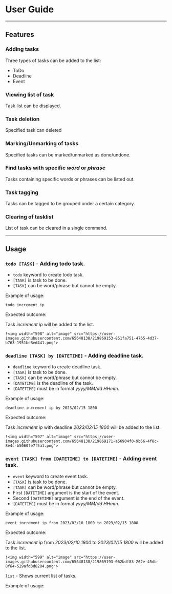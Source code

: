 # User Guide
---
## Features 

### Adding tasks

Three types of tasks can be added to the list:
- ToDo
- Deadline
- Event

### Viewing list of task

Task list can be displayed.

### Task deletion

Specified task can deleted

### Marking/Unmarking of tasks

Specified tasks can be marked/unmarked as done/undone.

### Find tasks with specific _word_ or _phrase_

Tasks containing specific words or phrases can be listed out.

### Task tagging

Tasks can be tagged to be grouped under a certain category.

### Clearing of tasklist

List of task can be cleared in a single command.

---

## Usage

### `todo [TASK]` - Adding todo task.

- `todo` keyword to create todo task.
- `[TASK]` is task to be done.
- `[TASK]` can be word/phrase but cannot be empty.

Example of usage: 

`todo increment ip`

Expected outcome:

Task *increment ip* will be added to the list.

```
!<img width="598" alt="image" src="https://user-images.githubusercontent.com/65648138/219869153-851fa751-4765-4d37-b763-1951be8ed441.png">
```

### `deadline [TASK] by [DATETIME]` - Adding deadline task.

- `deadline` keyword to create deadline task.
- `[TASK]` is task to be done.
- `[TASK]` can be word/phrase but cannot be empty.
- `[DATETIME]` is the deadline of the task.
- `[DATETIME]` must be in format *_yyyy/MM/dd HHmm_*.

Example of usage: 

`deadline increment ip by 2023/02/15 1800`

Expected outcome:

Task *increment ip* with deadline *2023/02/15 1800* will be added to the list.

```
!<img width="597" alt="image" src="https://user-images.githubusercontent.com/65648138/219869171-a56904f0-9b56-4f8c-8e4c-b5060fe7f5a1.png">
```

### `event [TASK] from [DATETIME] to [DATETIME]` - Adding event task.

- `event` keyword to create event task.
- `[TASK]` is task to be done.
- `[TASK]` can be word/phrase but cannot be empty.
- First `[DATETIME]` argument is the start of the event.
- Second `[DATETIME]` argument is the end of the event. 
- `[DATETIME]` must be in format *_yyyy/MM/dd HHmm_*.

Example of usage: 

`event increment ip from 2023/02/10 1800 to 2023/02/15 1800`

Expected outcome:

Task *increment ip* from *2023/02/10 1800* to *2023/02/15 1800* will be added to the list.

```
!<img width="599" alt="image" src="https://user-images.githubusercontent.com/65648138/219869193-062bdf83-262e-45db-8f64-529afd3d8284.png">
```

`list` - Shows current list of tasks.

Example of usage:
